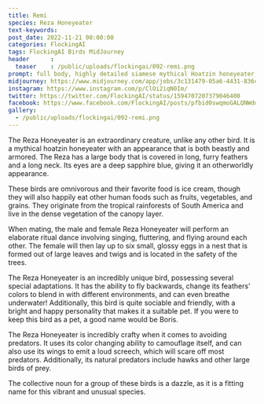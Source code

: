 ```yaml
---
title: Remi
species: Reza Honeyeater
text-keywords: 
post_date: 2022-11-21 00:00:00
categories: FlockingAI
tags: FlockingAI Birds MidJourney 
header      :
  teaser    : /public/uploads/flockingai/092-remi.png
prompt: full body, highly detailed siamese mythical Hoatzin honeyeater, anthropomorphic BIRD, beast in armor, sapphire blue eyes, monster design, by Weta Digital, by Reza Abbasi , 3-Dimensional, Happy, Bright, Furry, insanely detailed and intricate, hypermaximalist
midjourney: https://www.midjourney.com/app/jobs/3c131479-05a6-4431-836c-596bb47aa881
instagram: https://www.instagram.com/p/ClOi2iqN0Im/
twitter: https://twitter.com/FlockingAI/status/1594707207379046400
facebook: https://www.facebook.com/FlockingAI/posts/pfbid0swqmoGALQNWddf5CcSudm2JnezjTqfdNT3RfgpsucvY2uTjkyxacEVLE2dPRu1ZZl
gallery: 
  - /public/uploads/flockingai/092-remi.png
---
```


The Reza Honeyeater is an extraordinary creature, unlike any other bird. It is a mythical hoatzin honeyeater with an appearance that is both beastly and armored. The Reza has a large body that is covered in long, furry feathers and a long neck. Its eyes are a deep sapphire blue, giving it an otherworldly appearance.

These birds are omnivorous and their favorite food is ice cream, though they will also happily eat other human foods such as fruits, vegetables, and grains. They originate from the tropical rainforests of South America and live in the dense vegetation of the canopy layer.

When mating, the male and female Reza Honeyeater will perform an elaborate ritual dance involving singing, fluttering, and flying around each other. The female will then lay up to six small, glossy eggs in a nest that is formed out of large leaves and twigs and is located in the safety of the trees.

The Reza Honeyeater is an incredibly unique bird, possessing several special adaptations. It has the ability to fly backwards, change its feathers’ colors to blend in with different environments, and can even breathe underwater! Additionally, this bird is quite sociable and friendly, with a bright and happy personality that makes it a suitable pet. If you were to keep this bird as a pet, a good name would be Boris.

The Reza Honeyeater is incredibly crafty when it comes to avoiding predators. It uses its color changing ability to camouflage itself, and can also use its wings to emit a loud screech, which will scare off most predators. Additionally, its natural predators include hawks and other large birds of prey.

The collective noun for a group of these birds is a dazzle, as it is a fitting name for this vibrant and unusual species.

